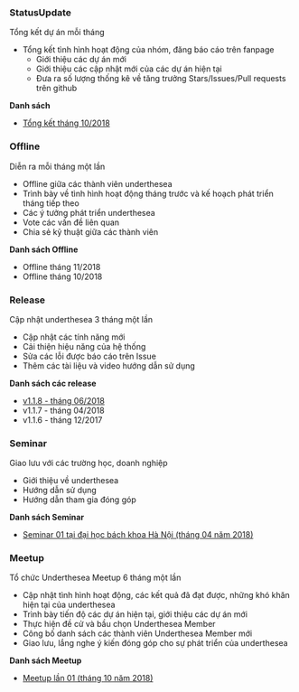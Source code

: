 ### StatusUpdate

Tổng kết dự án mỗi tháng

* Tổng kết tình hình hoạt động của nhóm, đăng báo cáo trên fanpage
  * Giới thiệu các dự án mới
  * Giới thiệu các cập nhật mới của các dự án hiện tại
  * Đưa ra số lượng thống kê về tăng trưởng Stars/Issues/Pull requests trên github

**Danh sách**

* [Tổng kết tháng 10/2018](https://www.facebook.com/notes/underthesea/undertheseaupdate-t%E1%BB%95ng-k%E1%BA%BFt-th%C3%A1ng-10/259844121388888/)

### Offline

Diễn ra mỗi tháng một lần

* Offline giữa các thành viên underthesea
* Trình bày về tình hình hoạt động tháng trước và kế hoạch phát triển tháng tiếp theo
* Các ý tưởng phát triển underthesea 
* Vote các vấn đề liên quan
* Chia sẻ kỹ thuật giữa các thành viên

**Danh sách Offline**

* Offline tháng 11/2018
* Offline tháng 10/2018

### Release

Cập nhật underthesea 3 tháng một lần 

* Cập nhật các tính năng mới
* Cải thiện hiệu năng của hệ thống
* Sửa các lỗi được báo cáo trên Issue
* Thêm các tài liệu và video hướng dẫn sử dụng

**Danh sách các release**

* [v1.1.8 - tháng 06/2018](https://github.com/undertheseanlp/underthesea/releases/tag/v1.1.8)
* v1.1.7 - tháng 04/2018
* v1.1.6 - tháng 12/2017

### Seminar

Giao lưu với các trường học, doanh nghiệp

* Giới thiệu về underthesea
* Hướng dẫn sử dụng 
* Hướng dẫn tham gia đóng góp

**Danh sách Seminar**

* [Seminar 01 tại đại học bách khoa Hà Nội (tháng 04 năm 2018)](https://www.facebook.com/undertheseanlp/posts/169964720376829?__tn__=-R)

### Meetup

Tổ chức Underthesea Meetup 6 tháng một lần

* Cập nhật tình hình hoạt động, các kết quả đã đạt được, những khó khăn hiện tại của underthesea
* Trình bày tiến độ các dự án hiện tại, giới thiệu các dự án mới
* Thực hiện đề cử và bầu chọn Underthesea Member
* Công bố danh sách các thành viên Underthesea Member mới 
* Giao lưu, lắng nghe ý kiến đóng góp cho sự phát triển của underthesea  

**Danh sách Meetup**

* [Meetup lần 01 (tháng 10 năm 2018)](https://www.facebook.com/undertheseanlp/posts/254670031906297?__xts__[0]=68.ARDpFvMyJZnmPa9mxgs9TBPYzczccdlBTnmRsXnCFpzBw4a5sCQiE6UB6GbB5VoGICBcCtCpG1RQN8mqPadpkojHuh4OorR0B-0TgUGdTVp8dKjur0ra7peH2PTG5nR1hOtc3R_eAeDSd-WC99yxe8u9MVGpFE97f2gQs-WE384YcGj0MjLVhlWf1AkiW7c3AOLv_a7TiR4bvCS_kEC-JA&__tn__=-R)